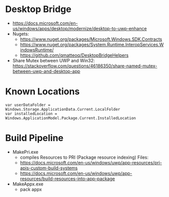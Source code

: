 # Desktop Bridge

*   https://docs.microsoft.com/en-us/windows/apps/desktop/modernize/desktop-to-uwp-enhance
*   Nugets:
    *   https://www.nuget.org/packages/Microsoft.Windows.SDK.Contracts
    *   https://www.nuget.org/packages/System.Runtime.InteropServices.WindowsRuntime/
    *   https://github.com/qmatteoq/DesktopBridgeHelpers
*   Share Mutex between UWP and Win32: https://stackoverflow.com/questions/46186350/share-named-mutex-between-uwp-and-desktop-app

# Known Locations

```
var userDataFolder = Windows.Storage.ApplicationData.Current.LocalFolder
var installedLocation = Windows.ApplicationModel.Package.Current.InstalledLocation
```

# Build Pipeline

*   MakePri.exe
    *   compiles Resources to PRI (Package resource indexing) Files:
    *   https://docs.microsoft.com/en-us/windows/uwp/app-resources/pri-apis-custom-build-systems
    *   https://docs.microsoft.com/en-us/windows/uwp/app-resources/build-resources-into-app-package
*   MakeAppx.exe
    *   pack appx
